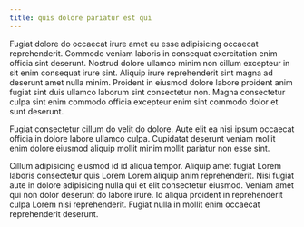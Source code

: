 ```yaml
---
title: quis dolore pariatur est qui
---
```


Fugiat dolore do occaecat irure amet eu esse adipisicing occaecat reprehenderit. Commodo veniam laboris in consequat exercitation enim officia sint deserunt. Nostrud dolore ullamco minim non cillum excepteur in sit enim consequat irure sint. Aliquip irure reprehenderit sint magna ad deserunt amet nulla minim. Proident in eiusmod dolore labore proident anim fugiat sint duis ullamco laborum sint consectetur non. Magna consectetur culpa sint enim commodo officia excepteur enim sint commodo dolor et sunt deserunt.

Fugiat consectetur cillum do velit do dolore. Aute elit ea nisi ipsum occaecat officia in dolore labore ullamco culpa. Cupidatat deserunt veniam mollit enim dolore eiusmod aliquip mollit minim mollit pariatur non esse sint.

Cillum adipisicing eiusmod id id aliqua tempor. Aliquip amet fugiat Lorem laboris consectetur quis Lorem Lorem aliquip anim reprehenderit. Nisi fugiat aute in dolore adipisicing nulla qui et elit consectetur eiusmod. Veniam amet qui non dolor deserunt do labore irure. Id aliqua proident in reprehenderit culpa Lorem nisi reprehenderit. Fugiat nulla in mollit enim occaecat reprehenderit deserunt.